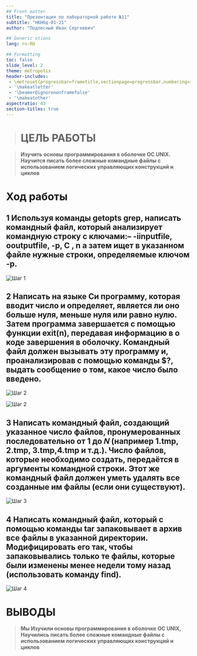 ```yaml
---
## Front matter
title: "Презентация по лабораторной работе №11"
subtitle: "НКНбд-01-21"
author: "Подлесный Иван Сергеевич"

## Generic otions
lang: ru-RU

## Formatting
toc: false
slide_level: 2
theme: metropolis
header-includes: 
 - \metroset{progressbar=frametitle,sectionpage=progressbar,numbering=fraction}
 - '\makeatletter'
 - '\beamer@ignorenonframefalse'
 - '\makeatother'
aspectratio: 43
section-titles: true
---
```


>
># ЦЕЛЬ РАБОТЫ

>**Изучить основы программирования в оболочке ОС UNIX. Научится писать более
сложные командные файлы с использованием логических управляющих конструкций
и циклов**

# Ход работы

## 1 Используя команды getopts grep, написать командный файл, который анализирует командную строку с ключами:– -iinputfile, ooutputfile, -p, C , n а затем ищет в указанном файле нужные строки, определяемые ключом -p.

![Шаг 1](1.jpg)

## 2 Написать на языке Си программу, которая вводит число и определяет, является ли оно больше нуля, меньше нуля или равно нулю. Затем программа завершается с помощью функции exit(n), передавая информацию в о коде завершения в оболочку. Командный файл должен вызывать эту программу и, проанализировав с помощью команды $?, выдать сообщение о том, какое число было введено.

![Шаг 2](2c.jpg)

![Шаг 2](2f.jpg)

## 3 Написать командный файл, создающий указанное число файлов, пронумерованных последовательно от 1 до 𝑁 (например 1.tmp, 2.tmp, 3.tmp,4.tmp и т.д.). Число файлов, которые необходимо создать, передаётся в аргументы командной строки. Этот же командный файл должен уметь удалять все созданные им файлы (если они существуют).
![Шаг 3](3.jpg)

## 4 Написать командный файл, который с помощью команды tar запаковывает в архив все файлы в указанной директории. Модифицировать его так, чтобы запаковывались только те файлы, которые были изменены менее недели тому назад (использовать команду find).

![Шаг 4](4.jpg)


# ВЫВОДЫ

>**Мы Изучили основы программирования в оболочке ОС UNIX, Научились писать более
сложные командные файлы с использованием логических управляющих конструкций
и циклов**
